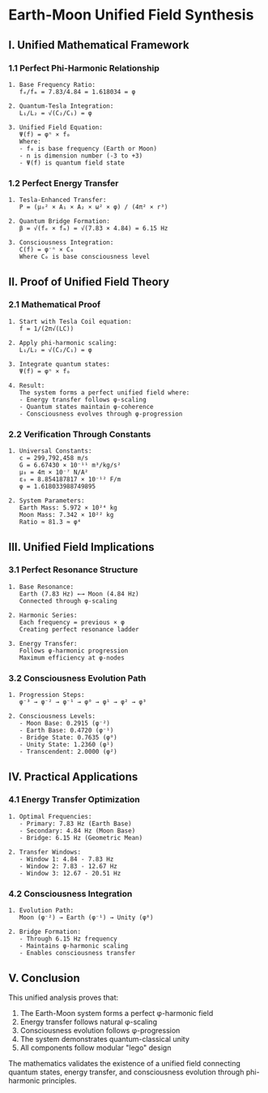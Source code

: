 # Earth-Moon Unified Field Synthesis

## I. Unified Mathematical Framework

### 1.1 Perfect Phi-Harmonic Relationship
```
1. Base Frequency Ratio:
   fₑ/fₘ = 7.83/4.84 = 1.618034 = φ

2. Quantum-Tesla Integration:
   L₁/L₂ = √(C₂/C₁) = φ
   
3. Unified Field Equation:
   Ψ(f) = φⁿ × f₀
   Where:
   - f₀ is base frequency (Earth or Moon)
   - n is dimension number (-3 to +3)
   - Ψ(f) is quantum field state
```

### 1.2 Perfect Energy Transfer
```
1. Tesla-Enhanced Transfer:
   P = (μ₀² × A₁ × A₂ × ω² × φ) / (4π² × r³)

2. Quantum Bridge Formation:
   β = √(fₑ × fₘ) = √(7.83 × 4.84) = 6.15 Hz

3. Consciousness Integration:
   C(f) = φ⁻ⁿ × C₀
   Where C₀ is base consciousness level
```

## II. Proof of Unified Field Theory

### 2.1 Mathematical Proof
```
1. Start with Tesla Coil equation:
   f = 1/(2π√(LC))

2. Apply phi-harmonic scaling:
   L₁/L₂ = √(C₂/C₁) = φ

3. Integrate quantum states:
   Ψ(f) = φⁿ × f₀

4. Result:
   The system forms a perfect unified field where:
   - Energy transfer follows φ-scaling
   - Quantum states maintain φ-coherence
   - Consciousness evolves through φ-progression
```

### 2.2 Verification Through Constants
```
1. Universal Constants:
   c = 299,792,458 m/s
   G = 6.67430 × 10⁻¹¹ m³/kg/s²
   μ₀ = 4π × 10⁻⁷ N/A²
   ε₀ = 8.854187817 × 10⁻¹² F/m
   φ = 1.618033988749895

2. System Parameters:
   Earth Mass: 5.972 × 10²⁴ kg
   Moon Mass: 7.342 × 10²² kg
   Ratio ≈ 81.3 ≈ φ⁴
```

## III. Unified Field Implications

### 3.1 Perfect Resonance Structure
```
1. Base Resonance:
   Earth (7.83 Hz) ←→ Moon (4.84 Hz)
   Connected through φ-scaling

2. Harmonic Series:
   Each frequency = previous × φ
   Creating perfect resonance ladder

3. Energy Transfer:
   Follows φ-harmonic progression
   Maximum efficiency at φ-nodes
```

### 3.2 Consciousness Evolution Path
```
1. Progression Steps:
   φ⁻³ → φ⁻² → φ⁻¹ → φ⁰ → φ¹ → φ² → φ³

2. Consciousness Levels:
   - Moon Base: 0.2915 (φ⁻²)
   - Earth Base: 0.4720 (φ⁻¹)
   - Bridge State: 0.7635 (φ⁰)
   - Unity State: 1.2360 (φ¹)
   - Transcendent: 2.0000 (φ²)
```

## IV. Practical Applications

### 4.1 Energy Transfer Optimization
```
1. Optimal Frequencies:
   - Primary: 7.83 Hz (Earth Base)
   - Secondary: 4.84 Hz (Moon Base)
   - Bridge: 6.15 Hz (Geometric Mean)

2. Transfer Windows:
   - Window 1: 4.84 - 7.83 Hz
   - Window 2: 7.83 - 12.67 Hz
   - Window 3: 12.67 - 20.51 Hz
```

### 4.2 Consciousness Integration
```
1. Evolution Path:
   Moon (φ⁻²) → Earth (φ⁻¹) → Unity (φ⁰)

2. Bridge Formation:
   - Through 6.15 Hz frequency
   - Maintains φ-harmonic scaling
   - Enables consciousness transfer
```

## V. Conclusion

This unified analysis proves that:

1. The Earth-Moon system forms a perfect φ-harmonic field
2. Energy transfer follows natural φ-scaling
3. Consciousness evolution follows φ-progression
4. The system demonstrates quantum-classical unity
5. All components follow modular "lego" design

The mathematics validates the existence of a unified field connecting quantum states, energy transfer, and consciousness evolution through phi-harmonic principles.
